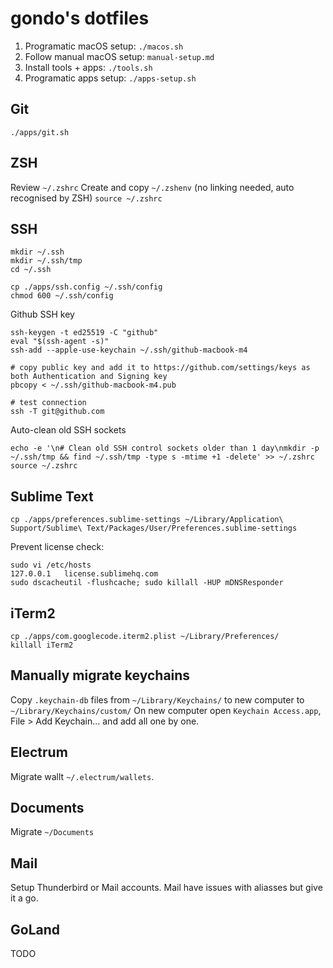 # gondo's dotfiles

1. Programatic macOS setup: `./macos.sh`
2. Follow manual macOS setup: `manual-setup.md`
3. Install tools + apps: `./tools.sh`
4. Programatic apps setup: `./apps-setup.sh`


## Git
`./apps/git.sh`


## ZSH
Review `~/.zshrc`
Create and copy `~/.zshenv` (no linking needed, auto recognised by ZSH)
`source ~/.zshrc`


## SSH
```
mkdir ~/.ssh
mkdir ~/.ssh/tmp
cd ~/.ssh

cp ./apps/ssh.config ~/.ssh/config
chmod 600 ~/.ssh/config
```

Github SSH key
```
ssh-keygen -t ed25519 -C "github"
eval "$(ssh-agent -s)"
ssh-add --apple-use-keychain ~/.ssh/github-macbook-m4

# copy public key and add it to https://github.com/settings/keys as both Authentication and Signing key
pbcopy < ~/.ssh/github-macbook-m4.pub

# test connection
ssh -T git@github.com
```

Auto-clean old SSH sockets
```
echo -e '\n# Clean old SSH control sockets older than 1 day\nmkdir -p ~/.ssh/tmp && find ~/.ssh/tmp -type s -mtime +1 -delete' >> ~/.zshrc
source ~/.zshrc
```


## Sublime Text
```
cp ./apps/preferences.sublime-settings ~/Library/Application\ Support/Sublime\ Text/Packages/User/Preferences.sublime-settings
```

Prevent license check:
```
sudo vi /etc/hosts
127.0.0.1   license.sublimehq.com
sudo dscacheutil -flushcache; sudo killall -HUP mDNSResponder
```


## iTerm2
```
cp ./apps/com.googlecode.iterm2.plist ~/Library/Preferences/
killall iTerm2
```


## Manually migrate keychains
Copy `.keychain-db` files from `~/Library/Keychains/` to new computer to `~/Library/Keychains/custom/`
On new computer open `Keychain Access.app`, File > Add Keychain... and add all one by one.


## Electrum
Migrate wallt `~/.electrum/wallets`.


## Documents
Migrate `~/Documents`


## Mail
Setup Thunderbird or Mail accounts.
Mail have issues with aliasses but give it a go.


## GoLand
TODO